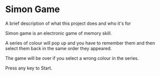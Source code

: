 
# Simon Game

A brief description of what this project does and who it's for

Simon game is an electronic game of memory skill. 

A series of colour will pop up and you have to remember them and then select them back in the same order they appeared.

The game will be over if you select a wrong colour in the series.

Press any key to Start.

